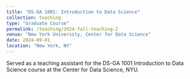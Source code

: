 ```yaml
---
title: "DS-GA 1001: Introduction to Data Science"
collection: teaching
type: "Graduate Course"
permalink: /teaching/2024-fall-teaching-2
venue: "New York University, Center for Data Science"
date: 2024-09-01
location: "New York, NY"
---
```


Served as a teaching assistant for the DS-GA 1001 Introduction to Data Science course at the Center for Data Science, NYU.

<!-- Heading 1
======

Heading 2
======

Heading 3
====== -->
